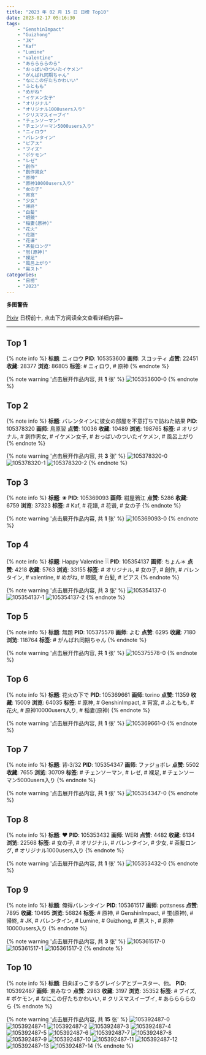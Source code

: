 ```yaml
---
title: "2023 年 02 月 15 日 日榜 Top10"
date: 2023-02-17 05:16:30
tags:
    - "GenshinImpact"
    - "Guizhong"
    - "JK"
    - "Kaf"
    - "Lumine"
    - "valentine"
    - "あららららのら"
    - "おっぱいのついたイケメン"
    - "がんばれ同期ちゃん"
    - "なにこの仔たちかわいい"
    - "ふともも"
    - "めがね"
    - "イケメン女子"
    - "オリジナル"
    - "オリジナル1000users入り"
    - "クリスマスイーブイ"
    - "チェンソーマン"
    - "チェンソーマン5000users入り"
    - "ニィロウ"
    - "バレンタイン"
    - "ピアス"
    - "ブイズ"
    - "ポケモン"
    - "レゼ"
    - "創作"
    - "創作男女"
    - "原神"
    - "原神10000users入り"
    - "女の子"
    - "宵宮"
    - "少女"
    - "帰終"
    - "白髪"
    - "眼鏡"
    - "稲妻(原神)"
    - "花火"
    - "花譜"
    - "花谱"
    - "茶髪ロング"
    - "蛍(原神)"
    - "裸足"
    - "風呂上がり"
    - "黒スト"
categories:
    - "日榜"
    - "2023"
---
```


<i class="fa fa-triangle-exclamation"></i>**多图警告**<i class="fa fa-triangle-exclamation"></i>

[Pixiv](https://www.pixiv.net/) 日榜前十, 点击下方阅读全文查看详细内容~

<!-- more -->

---

## Top 1

{% note info %}
**标题**: ニィロウ
**PID**: 105353600 **画师**: スコッティ
**点赞**: 22451 **收藏**: 28377 **浏览**: 86805
**标签**: # ニィロウ, # 原神
{% endnote %}

{% note warning '点击展开作品内容, 共 **1** 张' %}
![105353600-0](https://i.pixiv.re/img-original/img/2023/02/14/00/01/29/105353600_p0.jpg)
{% endnote %}

## Top 2

{% note info %}
**标题**: バレンタインに彼女の部屋を不意打ちで訪ねた結果
**PID**: 105378320 **画师**: 鳥原習
**点赞**: 10036 **收藏**: 10489 **浏览**: 198765
**标签**: # オリジナル, # 創作男女, # イケメン女子, # おっぱいのついたイケメン, # 風呂上がり
{% endnote %}

{% note warning '点击展开作品内容, 共 **3** 张' %}
![105378320-0](https://i.pixiv.re/img-original/img/2023/02/14/19/02/25/105378320_p0.jpg)
![105378320-1](https://i.pixiv.re/img-original/img/2023/02/14/19/02/25/105378320_p1.jpg)
![105378320-2](https://i.pixiv.re/img-original/img/2023/02/14/19/02/25/105378320_p2.jpg)
{% endnote %}

## Top 3

{% note info %}
**标题**: ❀
**PID**: 105369093 **画师**: 紺屋鴉江
**点赞**: 5286 **收藏**: 6759 **浏览**: 37323
**标签**: # Kaf, # 花譜, # 花谱, # 女の子
{% endnote %}

{% note warning '点击展开作品内容, 共 **1** 张' %}
![105369093-0](https://i.pixiv.re/img-original/img/2023/02/14/12/40/04/105369093_p0.jpg)
{% endnote %}

## Top 4

{% note info %}
**标题**: Happy Valentine 𓌉𓇋
**PID**: 105354137 **画师**: ちょん＊
**点赞**: 4218 **收藏**: 5763 **浏览**: 33155
**标签**: # オリジナル, # 女の子, # 創作, # バレンタイン, # valentine, # めがね, # 眼鏡, # 白髪, # ピアス
{% endnote %}

{% note warning '点击展开作品内容, 共 **3** 张' %}
![105354137-0](https://i.pixiv.re/img-original/img/2023/02/14/15/18/56/105354137_p0.png)
![105354137-1](https://i.pixiv.re/img-original/img/2023/02/14/15/18/56/105354137_p1.png)
![105354137-2](https://i.pixiv.re/img-original/img/2023/02/14/15/18/56/105354137_p2.png)
{% endnote %}

## Top 5

{% note info %}
**标题**: 無題
**PID**: 105375578 **画师**: よむ
**点赞**: 6295 **收藏**: 7180 **浏览**: 118764
**标签**: # がんばれ同期ちゃん
{% endnote %}

{% note warning '点击展开作品内容, 共 **1** 张' %}
![105375578-0](https://i.pixiv.re/img-original/img/2023/02/14/17/40/57/105375578_p0.png)
{% endnote %}

## Top 6

{% note info %}
**标题**: 花火の下で
**PID**: 105369661 **画师**: torino
**点赞**: 11359 **收藏**: 15009 **浏览**: 64035
**标签**: # 原神, # GenshinImpact, # 宵宮, # ふともも, # 花火, # 原神10000users入り, # 稲妻(原神)
{% endnote %}

{% note warning '点击展开作品内容, 共 **1** 张' %}
![105369661-0](https://i.pixiv.re/img-original/img/2023/02/14/13/06/54/105369661_p0.jpg)
{% endnote %}

## Top 7

{% note info %}
**标题**: 背‐3/32
**PID**: 105354347 **画师**: ファジョボレ
**点赞**: 5502 **收藏**: 7655 **浏览**: 30709
**标签**: # チェンソーマン, # レゼ, # 裸足, # チェンソーマン5000users入り
{% endnote %}

{% note warning '点击展开作品内容, 共 **1** 张' %}
![105354347-0](https://i.pixiv.re/img-original/img/2023/02/14/00/06/40/105354347_p0.jpg)
{% endnote %}

## Top 8

{% note info %}
**标题**: ❤️
**PID**: 105353432 **画师**: WERI
**点赞**: 4482 **收藏**: 6134 **浏览**: 22568
**标签**: # 女の子, # オリジナル, # バレンタイン, # 少女, # 茶髪ロング, # オリジナル1000users入り
{% endnote %}

{% note warning '点击展开作品内容, 共 **1** 张' %}
![105353432-0](https://i.pixiv.re/img-original/img/2023/02/14/00/00/39/105353432_p0.png)
{% endnote %}

## Top 9

{% note info %}
**标题**: 俺得バレンタイン
**PID**: 105361517 **画师**: pottsness
**点赞**: 7895 **收藏**: 10495 **浏览**: 56824
**标签**: # 原神, # GenshinImpact, # 蛍(原神), # 帰終, # JK, # バレンタイン, # Lumine, # Guizhong, # 黒スト, # 原神10000users入り
{% endnote %}

{% note warning '点击展开作品内容, 共 **3** 张' %}
![105361517-0](https://i.pixiv.re/img-original/img/2023/02/14/10/12/39/105361517_p0.jpg)
![105361517-1](https://i.pixiv.re/img-original/img/2023/02/14/10/12/39/105361517_p1.jpg)
![105361517-2](https://i.pixiv.re/img-original/img/2023/02/14/10/12/39/105361517_p2.jpg)
{% endnote %}

## Top 10

{% note info %}
**标题**: 日向ぼっこするグレイシアとブースター、他。
**PID**: 105392487 **画师**: 東みなつ
**点赞**: 2983 **收藏**: 3197 **浏览**: 35352
**标签**: # ブイズ, # ポケモン, # なにこの仔たちかわいい, # クリスマスイーブイ, # あららららのら
{% endnote %}

{% note warning '点击展开作品内容, 共 **15** 张' %}
![105392487-0](https://i.pixiv.re/img-original/img/2023/02/15/00/04/05/105392487_p0.jpg)
![105392487-1](https://i.pixiv.re/img-original/img/2023/02/15/00/04/05/105392487_p1.jpg)
![105392487-2](https://i.pixiv.re/img-original/img/2023/02/15/00/04/05/105392487_p2.jpg)
![105392487-3](https://i.pixiv.re/img-original/img/2023/02/15/00/04/05/105392487_p3.jpg)
![105392487-4](https://i.pixiv.re/img-original/img/2023/02/15/00/04/05/105392487_p4.jpg)
![105392487-5](https://i.pixiv.re/img-original/img/2023/02/15/00/04/05/105392487_p5.jpg)
![105392487-6](https://i.pixiv.re/img-original/img/2023/02/15/00/04/05/105392487_p6.jpg)
![105392487-7](https://i.pixiv.re/img-original/img/2023/02/15/00/04/05/105392487_p7.jpg)
![105392487-8](https://i.pixiv.re/img-original/img/2023/02/15/00/04/05/105392487_p8.jpg)
![105392487-9](https://i.pixiv.re/img-original/img/2023/02/15/00/04/05/105392487_p9.jpg)
![105392487-10](https://i.pixiv.re/img-original/img/2023/02/15/00/04/05/105392487_p10.jpg)
![105392487-11](https://i.pixiv.re/img-original/img/2023/02/15/00/04/05/105392487_p11.jpg)
![105392487-12](https://i.pixiv.re/img-original/img/2023/02/15/00/04/05/105392487_p12.jpg)
![105392487-13](https://i.pixiv.re/img-original/img/2023/02/15/00/04/05/105392487_p13.jpg)
![105392487-14](https://i.pixiv.re/img-original/img/2023/02/15/00/04/05/105392487_p14.jpg)
{% endnote %}
